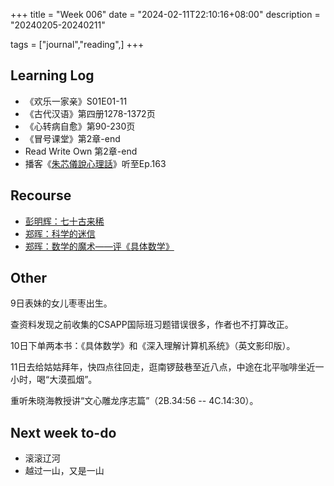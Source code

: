 +++
title = "Week 006"
date = "2024-02-11T22:10:16+08:00"
description = "20240205-20240211"

tags = ["journal","reading",]
+++

## Learning Log
* 《欢乐一家亲》S01E01-11
* 《古代汉语》第四册1278-1372页
* 《心转病自愈》第90-230页
* 《冒号课堂》第2章-end
* Read Write Own 第2章-end
* 播客《[朱芯儀說心理話](https://chuchu.firstory.io/)》听至Ep.163

## Recourse

* [彭明辉：七十古来稀](https://mhperng.blogspot.com/2024/02/blog-post_10.html)
* [郑晖：科学的迷信](https://web.archive.org/web/20210411062021/https://blog.zhenghui.org/category/thinking/)
* [郑晖：数学的魔术——评《具体数学》](https://web.archive.org/web/20210411074214/https://blog.zhenghui.org/2013/07/24/magic-of-math/)

## Other

9日表妹的女儿枣枣出生。  

查资料发现之前收集的CSAPP国际班习题错误很多，作者也不打算改正。  

10日下单两本书：《具体数学》和《深入理解计算机系统》（英文影印版）。 

11日去给姑姑拜年，快四点往回走，逛南锣鼓巷至近八点，中途在北平咖啡坐近一小时，喝“大漠孤烟”。  

重听朱晓海教授讲“文心雕龙序志篇”（2B.34:56 -- 4C.14:30）。

## Next week to-do

* 滚滚辽河
* 越过一山，又是一山